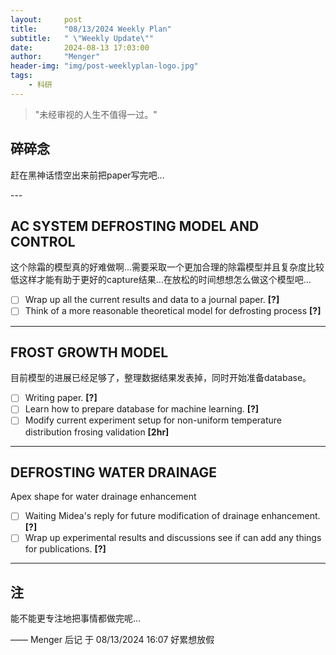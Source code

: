 ```yaml
---
layout:     post
title:      "08/13/2024 Weekly Plan"
subtitle:   " \"Weekly Update\""
date:       2024-08-13 17:03:00
author:     "Menger"
header-img: "img/post-weeklyplan-logo.jpg"
tags:
    - 科研
---
```


> "未经审视的人生不值得一过。"


## 碎碎念

赶在黑神话悟空出来前把paper写完吧...


<p id = "build"></p>
---

## AC SYSTEM DEFROSTING MODEL AND CONTROL

这个除霜的模型真的好难做啊...需要采取一个更加合理的除霜模型并且复杂度比较低这样才能有助于更好的capture结果...在放松的时间想想怎么做这个模型吧...

- [ ] Wrap up all the current results and data to a journal paper. **[?]**
- [ ] Think of a more reasonable theoretical model for defrosting process **[?]**

---

## FROST GROWTH MODEL

目前模型的进展已经足够了，整理数据结果发表掉，同时开始准备database。

- [ ] Writing paper. **[?]**
- [ ] Learn how to prepare database for machine learning. **[?]**
- [ ] Modify current experiment setup for non-uniform temperature distribution frosing validation **[2hr]**

---

## DEFROSTING WATER DRAINAGE

Apex shape for water drainage enhancement

- [ ] Waiting Midea's reply for future modification of drainage enhancement. **[?]**
- [ ] Wrap up experimental results and discussions see if can add any things for publications. **[?]**

---


## 注

能不能更专注地把事情都做完呢...

—— Menger 后记 于 08/13/2024 16:07 好累想放假